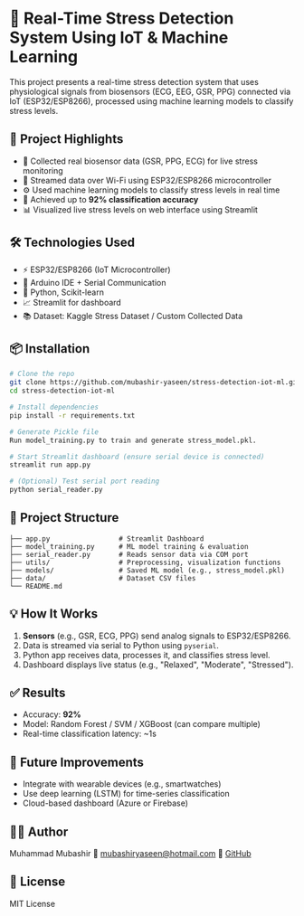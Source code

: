 # 🧠 Real-Time Stress Detection System Using IoT & Machine Learning

This project presents a real-time stress detection system that uses physiological signals from biosensors (ECG, EEG, GSR, PPG) connected via IoT (ESP32/ESP8266), processed using machine learning models to classify stress levels.


## 🔬 Project Highlights

- 🧪 Collected real biosensor data (GSR, PPG, ECG) for live stress monitoring
- 📡 Streamed data over Wi-Fi using ESP32/ESP8266 microcontroller
- ⚙️ Used machine learning models to classify stress levels in real time
- 🎯 Achieved up to **92% classification accuracy**
- 📊 Visualized live stress levels on web interface using Streamlit


## 🛠️ Technologies Used

- ⚡ ESP32/ESP8266 (IoT Microcontroller)
- 📶 Arduino IDE + Serial Communication
- 🐍 Python, Scikit-learn
- 📈 Streamlit for dashboard
- 📚 Dataset: Kaggle Stress Dataset / Custom Collected Data


## 📦 Installation

```bash
# Clone the repo
git clone https://github.com/mubashir-yaseen/stress-detection-iot-ml.git
cd stress-detection-iot-ml

# Install dependencies
pip install -r requirements.txt

# Generate Pickle file
Run model_training.py to train and generate stress_model.pkl.

# Start Streamlit dashboard (ensure serial device is connected)
streamlit run app.py

# (Optional) Test serial port reading
python serial_reader.py

````


## 📁 Project Structure

```
├── app.py                 # Streamlit Dashboard
├── model_training.py      # ML model training & evaluation
├── serial_reader.py       # Reads sensor data via COM port
├── utils/                 # Preprocessing, visualization functions
├── models/                # Saved ML model (e.g., stress_model.pkl)
├── data/                  # Dataset CSV files
└── README.md
```


## 💡 How It Works

1. **Sensors** (e.g., GSR, ECG, PPG) send analog signals to ESP32/ESP8266.
2. Data is streamed via serial to Python using `pyserial`.
3. Python app receives data, processes it, and classifies stress level.
4. Dashboard displays live status (e.g., "Relaxed", "Moderate", "Stressed").


## ✅ Results

* Accuracy: **92%**
* Model: Random Forest / SVM / XGBoost (can compare multiple)
* Real-time classification latency: \~1s


## 🔄 Future Improvements

* Integrate with wearable devices (e.g., smartwatches)
* Use deep learning (LSTM) for time-series classification
* Cloud-based dashboard (Azure or Firebase)


## 👨‍💻 Author

Muhammad Mubashir
📧 [mubashiryaseen@hotmail.com](mailto:mubashiryaseen@hotmail.com)
🔗 [GitHub](https://github.com/mubashir-yaseen)


## 📄 License

MIT License

